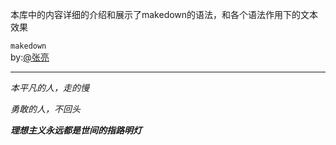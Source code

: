 本库中的内容详细的介绍和展示了makedown的语法，和各个语法作用下的文本效果<br>

`makedown`<br>
by:[@张亮](https://gitee.com/may_you_marry_in_red_admin)
___
_本平凡的人，走的慢_

_勇敢的人，不回头_

***理想主义永远都是世间的指路明灯***


